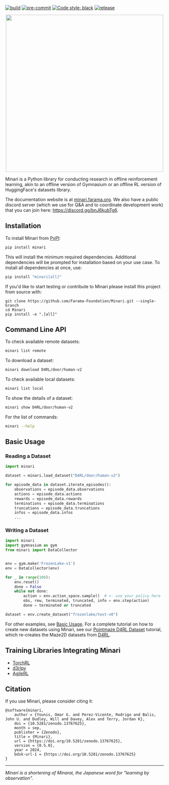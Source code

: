 [![build](https://github.com/Farama-Foundation/Minari/actions/workflows/build.yml/badge.svg)](https://github.com/Farama-Foundation/Minari/actions)
[![pre-commit](https://img.shields.io/badge/pre--commit-enabled-brightgreen?logo=pre-commit&logoColor=white)](https://pre-commit.com/)
[![Code style: black](https://img.shields.io/badge/code%20style-black-000000.svg)](https://github.com/psf/black)
[![release](https://img.shields.io/github/v/release/Farama-Foundation/Minari)](https://github.com/Farama-Foundation/Minari/releases)


<p align="center">
    <a href = "https://minari.farama.org/" target= "_blank" > <img src="minari-text.png" width="500px"/> </a>
</p>

Minari is a Python library for conducting research in offline reinforcement learning, akin to an offline version of Gymnasium or an offline RL version of HuggingFace's datasets library.

The documentation website is at [minari.farama.org](https://minari.farama.org/main/). We also have a public discord server (which we use for Q&A and to coordinate development work) that you can join here: https://discord.gg/bnJ6kubTg6.


## Installation
To install Minari from [PyPI](https://pypi.org/project/minari/):
```bash
pip install minari
```

This will install the minimum required dependencies. Additional dependencies will be prompted for installation based on your use case. To install all dependencies at once, use:
```bash
pip install "minari[all]"
```

If you'd like to start testing or contribute to Minari please install this project from source with:

```
git clone https://github.com/Farama-Foundation/Minari.git --single-branch
cd Minari
pip install -e ".[all]"
```

## Command Line API

To check available remote datasets:

```bash
minari list remote
```

To download a dataset:

```bash
minari download D4RL/door/human-v2
```

To check available local datasets:

```bash
minari list local
```
To show the details of a dataset:

```bash
minari show D4RL/door/human-v2
```

For the list of commands:
```bash
minari --help
```

## Basic Usage

### Reading a Dataset

```python
import minari

dataset = minari.load_dataset("D4RL/door/human-v2")

for episode_data in dataset.iterate_episodes():
    observations = episode_data.observations
    actions = episode_data.actions
    rewards = episode_data.rewards
    terminations = episode_data.terminations
    truncations = episode_data.truncations
    infos = episode_data.infos
    ...
```

### Writing a Dataset

```python
import minari
import gymnasium as gym
from minari import DataCollector


env = gym.make('FrozenLake-v1')
env = DataCollector(env)

for _ in range(100):
    env.reset()
    done = False
    while not done:
        action = env.action_space.sample()  # <- use your policy here
        obs, rew, terminated, truncated, info = env.step(action)
        done = terminated or truncated

dataset = env.create_dataset("frozenlake/test-v0")
```

For other examples, see [Basic Usage](https://minari.farama.org/main/content/basic_usage/). For a complete tutorial on how to create new datasets using Minari, see our [Pointmaze D4RL Dataset](https://minari.farama.org/main/tutorials/dataset_creation/point_maze_dataset/) tutorial, which re-creates the Maze2D datasets from [D4RL](https://github.com/Farama-Foundation/D4RL).

## Training Libraries Integrating Minari

 - [TorchRL](https://github.com/pytorch/rl)
 - [d3rlpy](https://github.com/takuseno/d3rlpy)
 - [AgileRL](https://github.com/AgileRL/AgileRL)


## Citation
If you use Minari, please consider citing it:

```
@software{minari,
	author = {Younis, Omar G. and Perez-Vicente, Rodrigo and Balis, John U. and Dudley, Will and Davey, Alex and Terry, Jordan K},
	doi = {10.5281/zenodo.13767625},
	month = sep,
	publisher = {Zenodo},
	title = {Minari},
	url = {https://doi.org/10.5281/zenodo.13767625},
	version = {0.5.0},
	year = 2024,
	bdsk-url-1 = {https://doi.org/10.5281/zenodo.13767625}
}
```



___

_Minari is a shortening of Minarai, the Japanese word for "learning by observation"._
